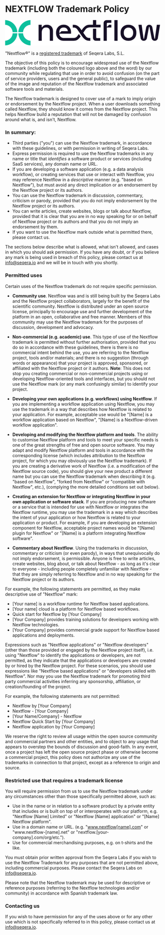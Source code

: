 # NEXTFLOW Trademark Policy

<p align="center">
  <a href="https://nextflow.io/">
    <picture>
        <source media="(prefers-color-scheme: dark)" srcset="https://github.com/nextflow-io/trademark/blob/master/nextflow-logo-bg-dark.png?raw=true">
        <img alt="Nextflow Logo" src="https://github.com/nextflow-io/trademark/blob/master/nextflow-logo-bg-light.png?raw=true">
    </picture>
  </a>
</p>

"Nextflow®" is a [registered trademark](https://euipo.europa.eu/eSearch/#details/trademarks/016913626) of Seqera Labs, S.L.

The objective of this policy is to encourage widespread use of the Nextflow trademark (including
both the coloured logo above and the word) by our community while regulating that use in order to
avoid confusion (on the part of service providers, users and the general public), to safeguard the
value of the image and reputation of the Nextflow trademark and associated software tools and materials.

The Nextflow trademark is designed to cover use of a mark to imply origin or endorsement by the Nextflow
project. When a user downloads something called Nextflow, they should know it comes from the Nextflow project.
This helps Nextflow build a reputation that will not be damaged by confusion around what is, and isn't, Nextflow.

### In summary:
* Third parties ("you") can use the Nextflow trademark, in accordance with these guidelines, or with
permission in writing of Seqera Labs.
* Express permission is required to use the Nextflow trademarks in any name or title that *identifies*
a software product or services (including SaaS services), any domain name or URL.
* If you are developing a software application (e.g. a data analysis workflow), or creating services
that use or interact with Nextflow, you may reference Nextflow in a *descriptive* manner (e.g. "based on Nextflow"),
but must avoid any direct implication or an endorsement by the Nextflow project or its authors.
* You can use the Nextflow trademark in discussion, commentary, criticism or parody, provided that you do not imply
endorsement by the Nextflow project or its authors.
* You can write articles, create websites, blogs or talk about Nextflow, provided that it is clear that you are
in no way speaking for or on behalf of Nextflow project or its authors and that you do not imply an endorsement by them.
* If you want to use the Nextflow mark outside what is permitted there, please contact us.

The sections below describe what is allowed, what isn't allowed, and cases in which you should ask permission. If you have
any doubt, or if you believe any mark is being used in breach of this policy, please contact us at info@seqera.io
and we will be in touch with you shortly.

### Permitted uses

Certain uses of the Nextflow trademark do not require specific permission.

* **Community use**. Nextflow was and is still being built by the Seqera Labs and the Nextflow project collaborators, largely
for the benefit of the scientific community. Nextflow is distributed under an open source license, principally to
encourage use and further development of the platform in an open, collaborative and free manner. Members of this
community may use the Nextflow trademark for the purposes of discussion, development and advocacy.

* **Non-commercial (e.g. academic) use**. This type of use of the Nextflow trademark is permitted without further
authorisation, provided that you do so in accordance with these guidelines, there is there is no commercial intent
behind the use, you are referring to the Nextflow project, tools and/or materials; and there is no suggestion
(through words or appearance) that your project is approved, sponsored, or affiliated with the Nextflow project
or it authors. **Note**: This does not stop you creating commercial or non-commercial projects using or developing
Nextflow-oriented tools and interfaces, but you should not use the Nextflow mark (or any mark confusingly similar)
to identify your project.

* **Developing your own applications (e.g. workflows) using Nextflow**. If you are implementing a workflow application
using Nextflow, you may use the trademark in a way that describes how Nextflow is related to your application.
For example, acceptable use would be "[Name] is a workflow application based on Nextflow", "[Name] is a Nextflow-driven
workflow application".

* **Developing and modifying the Nextflow platform and tools**. The ability to customise Nextflow platform and tools to
meet your specific needs is one of the great strengths of free and open source software. You may adapt and modify
Nextflow platform and tools in accordance with the corresponding license (which includes attribution to the Nextflow
project, for which you may obviously use the Nextflow trademark). If you are creating a derivative work of Nextflow
(i.e. a modification of the Nextflow source code), you should give your new product a different name but you can
use the Nextflow trademark when describing it (e.g. "based on Nextflow", "forked from Nextflow" or "compatible with
Nextflow", etc.), (complying the more detailed conditions set out below).

* **Creating an extension for Nextflow or integrating Nextflow in your own application or software stack**. If you
are producing new software or a service that is intended for use with Nextflow or integrates the Nextflow runtime,
you may use the trademark in a way which describes the intent of your application or how Nextflow is related to
your application or product. For example, if you are developing an extension component for Nextflow, acceptable
project names would be "[Name] plugin for Nextflow" or "[Name] is a platform integrating Nextflow software".

* **Commentary about Nextflow**. Using the trademarks in discussion, commentary or criticism (or even parody),
in ways that unequivocally do not imply endorsement, is permissible. Anyone is free to write articles, create
websites, blog about, or talk about Nextflow - as long as it's clear to everyone - including people completely
unfamiliar with Nextflow - that they are simply referring to Nextflow and in no way speaking for the Nextflow
project or its authors.

For example, the following statements are permitted, as they make descriptive use of "Nextflow" mark:
* [Your name] is a workflow runtime for Nextflow based applications.
* [Your name] cloud is a platform for Nextflow based workflows.
* Quick start for Nextflow by [Your Company]
* [Your Company] provides training solutions for developers working with Nextflow technologies.
* [Your Company] provides commercial grade support for Nextflow based applications and deployments.

Expressions such as "Nextflow applications" or "Nextflow developers" (other than those provided or engaged
by the Nextflow project itself), i.e. using "Nextflow" to identify the applications or developers, are not
permitted, as they indicate that the applications or developers are created by or hired by the Nextflow
project. For these scenarios, you should use expressions like "Nextflow based applications" or "developers
skilled with Nextflow". Nor may you use the Nextflow trademark for promoting third party commercial
activities inferring any sponsorship, affiliation, or creation/founding of the project.   

For example, the following statements are not permitted:
* Nextflow by [Your Company]
* Nextflow - [Your Company]
* [Your Name/Company] - Nextflow
* Nextflow Quick Start by [Your Company]
* Nextflow application by [Your Company]

We reserve the right to review all usage within the open source community and commercial partners and
other entities, and to object to any usage that appears to overstep the bounds of discussion and good-faith.
In any event, once a project has left the open source project phase or otherwise become a commercial project,
this policy does not authorize any use of the trademarks in connection to that project, except as a
reference to origin and source.

### Restricted use that requires a trademark license

You will require permission from us to use the Nextflow trademark under any circumstances other than
those specifically permitted above, such as:
* Use in the name or in relation to a software product by a private entity that includes or is built on
top of or interoperates with our platform, e.g. "Nextflow [Name] Limited" or "Nextflow [Name] application"
or "[Name] Nextflow platform".
* Use in a domain name or URL. (e.g. "www.nextflow[name].com" or "www.nextflow-[name].net" or
"nextflow.[your-company].com/org/etc.").
* Use for commercial merchandising purposes, e.g. on t-shirts and the like.

You must obtain prior written approval from the Seqera Labs if you wish to use the Nextflow Trademark for any
purposes that are not permitted above, including commercial purposes. Please contact the Seqera Labs
on info@seqera.io.

Please note that the Nextflow trademark may be used for descriptive or reference purposes
(referring to the Nextflow technologies and/or community) in accordance with Spanish trademark law.

### Contacting us

If you wish to have permission for any of the uses above or for any other use which is not specifically
referred to in this policy, please contact us at info@seqera.io.
